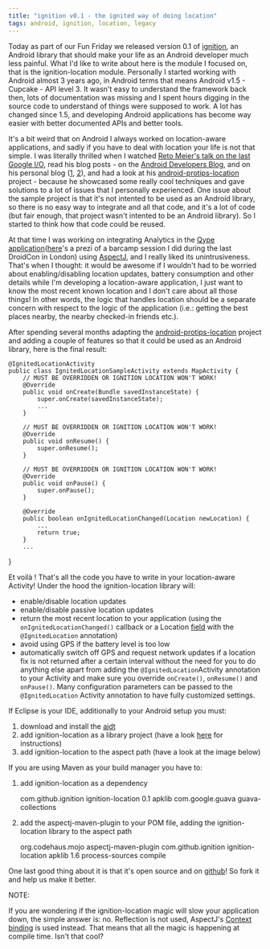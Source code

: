 ```yaml
---
title: "ignition v0.1 - the ignited way of doing location"
tags: android, ignition, location, legacy
---
```



Today as part of our Fun Friday we released version 0.1 of [ignition](https://github.com/mttkay/ignition), an Android library that should make your life as an Android developer much less painful. What I'd like to write about here is the module I focused on, that is the ignition-location module. Personally I started working with Android almost 3 years ago, in Android terms that means Android v1.5 - Cupcake - API level 3. It wasn't easy to understand the framework back then, lots of documentation was missing and I spent hours digging in the source code to understand of things were supposed to work. A lot has changed since 1.5, and developing Android applications has become way easier with better documented APIs and better tools.
<!--more-->
It's a bit weird that on Android I always worked on location-aware applications, and sadly if you have to deal with location your life is not that simple. I was literally thrilled when I watched [Reto Meier's talk on the last Google I/O](http://www.google.com/events/io/2011/sessions/android-protips-advanced-topics-for-expert-android-app-developers.html), read his blog posts - on the [Android Developers Blog](http://android-developers.blogspot.com/2011/06/deep-dive-into-location.html), and on his personal blog ([1](http://blog.radioactiveyak.com/2011/06/how-to-build-location-based-apps-that.html), [2](http://blog.radioactiveyak.com/2011/06/deep-dive-into-location-part-2-being.html)), and had a look at his [android-protips-location](http://www.google.de/url?sa=t&rct=j&q=&esrc=s&source=web&cd=1&cts=1331302043597&ved=0CCcQFjAA&url=http%3A%2F%2Fcode.google.com%2Fp%2Fandroid-protips-location%2F&ei=mA5aT8uzOYHStAaryvGZDA&usg=AFQjCNEr7Ee0hLkpQ4-fC8eNw1sEAVqDkA) project - because he showcased some really cool techniques and gave solutions to a lot of issues that I personally experienced. One issue about the sample project is that it's not intented to be used as an Android library, so there is no easy way to integrate and all that code, and it's a lot of code (but fair enough, that project wasn't intented to be an Android library). So I started to think how that code could be reused.

At that time I was working on integrating Analytics in the [Qype application](https://play.google.com/store/apps/details?id=com.qype.radar)([here](http://prezi.com/swcxu2ynsio-/implementing-analytics-with-aspectj/)'s a prezi of a barcamp session I did during the last DroidCon in London) using [AspectJ](http://en.wikipedia.org/wiki/AspectJ), and I really liked its unintrusiveness. That's when I thought: it would be awesome if I wouldn't had to be worried about enabling/disabling location updates, battery consumption and other details while I'm developing a location-aware application, I just want to know the most recent known location and I don't care about all those things! In other words, the logic that handles location should be a separate concern with respect to the logic of the application (i.e.: getting the best places nearby, the nearby checked-in friends etc.).

After spending several months adapting the [android-protips-location](http://www.google.de/url?sa=t&rct=j&q=&esrc=s&source=web&cd=1&cts=1331302043597&ved=0CCcQFjAA&url=http%3A%2F%2Fcode.google.com%2Fp%2Fandroid-protips-location%2F&ei=mA5aT8uzOYHStAaryvGZDA&usg=AFQjCNEr7Ee0hLkpQ4-fC8eNw1sEAVqDkA) project and adding a couple of features so that it could be used as an Android library, here is the final result:

	@IgnitedLocationActivity
	public class IgnitedLocationSampleActivity extends MapActivity {
	    // MUST BE OVERRIDDEN OR IGNITION LOCATION WON'T WORK!
	    @Override
	    public void onCreate(Bundle savedInstanceState) {
	        super.onCreate(savedInstanceState);
	        ...
	    }

	    // MUST BE OVERRIDDEN OR IGNITION LOCATION WON'T WORK!
	    @Override
	    public void onResume() {
	        super.onResume();
	    }

	    // MUST BE OVERRIDDEN OR IGNITION LOCATION WON'T WORK!
	    @Override
	    public void onPause() {
	        super.onPause();
	    }

	    @Override
	    public boolean onIgnitedLocationChanged(Location newLocation) {
	        ...
	        return true;
	    }
	    ...
}

Et voilà ! That's all the code you have to write in your location-aware Activity! Under the hood the ignition-location library will:

* enable/disable location updates
* enable/disable passive location updates
* return the most recent location to your application (using the `onIgnitedLocationChanged()` callback or a Location <u>field</u> with the `@IgnitedLocation` annotation)
* avoid using GPS if the battery level is too low
* automatically switch off GPS and request network updates if a location fix is not returned after a certain interval
without the need for you to do anything else apart from adding the `@IgnitedLocation`Activity annotation to your Activity and make sure you override `onCreate()`, `onResume()` and `onPause()`. Many configuration parameters can be passed to the `@IgnitedLocation` Activity annotation to have fully customized settings.

If Eclipse is your IDE, additionally to your Android setup you must:

1. download and install the [ajdt](http://www.google.de/url?sa=t&rct=j&q=&esrc=s&source=web&cd=1&cts=1331303317995&ved=0CCUQFjAA&url=http%3A%2F%2Fwww.eclipse.org%2Fajdt%2F&ei=lBNaT6D6BofhtQb2wvH6Cw&usg=AFQjCNFDAcExHcXf900Zhjp4pcFF0VexHg)
2. add ignition-location as a library project (have a look [here](http://developer.android.com/guide/developing/projects/projects-eclipse.html#ReferencingLibraryProject) for instructions)
3. add ignition-location to the aspect path (have a look at the image below)


If you are using Maven as your build manager you have to:

1. add ignition-location as a dependency

	<dependency>
	  <groupId>com.github.ignition</groupId>
	  <artifactId>ignition-location</artifactId>
	  <version>0.1</version>
	  <type>apklib</type>
	  <exclusions>
	    <exclusion>
	      <groupId>com.google.guava</groupId>
	      <artifactId>guava-collections</artifactId>
	    </exclusion>
	  </exclusions>
	</dependency>

2. add the aspectj-maven-plugin to your POM file, adding the ignition-location library to the aspect path

	<plugin>
	  <groupId>org.codehaus.mojo</groupId>
	    <artifactId>aspectj-maven-plugin</artifactId>
	    <configuration>
	      <aspectLibraries>
	        <aspectLibrary>
	          <groupId>com.github.ignition</groupId>
	          <artifactId>ignition-location</artifactId>
	          <type>apklib</type>
	        </aspectLibrary>
	      </aspectLibraries>
	      <source>1.6</source>
	    </configuration>
	    <executions>
	      <execution>
	      <!-- phase need to be before compile, or the build will fail. More info here: http://stackoverflow.com/questions/2610633/maven-compile-aspectj-project-containing-java-1-6-source -->
	      <phase>process-sources</phase>
	      <goals>
	        <goal>compile</goal>
	      </goals>
	    </execution>
	  </executions>
	</plugin>


One last good thing about it is that it's open source and on [github](https://github.com/mttkay/ignition)! So fork it and help us make it better.



NOTE:

If you are wondering if the ignition-location magic will slow your application down, the simple answer is: no. Reflection is not used, AspectJ's [Context binding](http://stackoverflow.com/questions/7646097/what-is-aspectj-context-binding) is used instead. That means that all the magic is happening at compile time. Isn't that cool?
